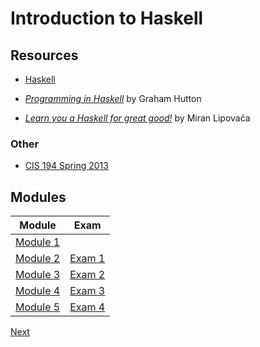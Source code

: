 # Introduction to Haskell

## Resources

- [Haskell](https://www.haskell.org/)

- [<cite>Programming in Haskell</cite>](https://www.cs.nott.ac.uk/~pszgmh/pih.html) by Graham Hutton
- [<cite>Learn you a Haskell for great good!</cite>](http://learnyouahaskell.com) by Miran Lipovača

### Other

- [CIS 194 Spring 2013](https://www.cis.upenn.edu/~cis194/spring13/)

## Modules

Module | Exam
------ | ----
[Module 1](/docs/modules/01.md) |
[Module 2](/docs/modules/02.md) | [Exam 1](/docs/exams/01.md)
[Module 3](/docs/modules/03.md) | [Exam 2](/docs/exams/02.md)
[Module 4](/docs/modules/04.md) | [Exam 3](/docs/exams/03.md)
[Module 5](/docs/modules/05.md) | [Exam 4](/docs/exams/04.md)

[Next](/docs/modules/01.md)
